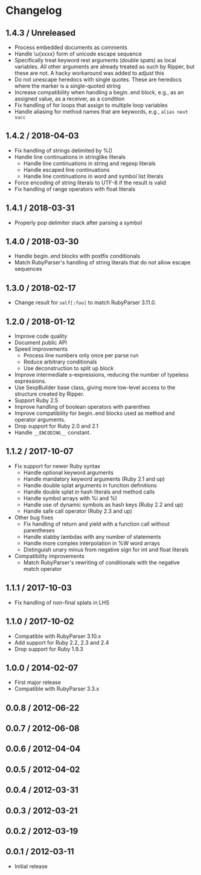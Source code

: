 # Changelog

## 1.4.3 / Unreleased

* Process embedded documents as comments
* Handle \u{xxxx} form of unicode escape sequence
* Specifically treat keyword rest arguments (double spats) as local variables.
  All other arguments are already treated as such by Ripper, but these are not.
  A hacky workaround was added to adjust this
* Do not unescape heredocs with single quotes. These are heredocs where the
  marker is a single-quoted string
* Increase compatibility when handling a begin..end block, e.g., as an assigned
  value, as a receiver, as a condition
* Fix handling of for loops that assign to multiple loop variables
* Handle aliasing for method names that are keywords, e.g., `alias next succ`

## 1.4.2 / 2018-04-03

* Fix handling of strings delimited by %()
* Handle line continuations in stringlike literals
  - Handle line continuations in string and regexp literals
  - Handle escaped line continuations
  - Handle line continuations in word and symbol list literals
* Force encoding of string literals to UTF-8 if the result is valid
* Fix handling of range operators with float literals

## 1.4.1 / 2018-03-31

* Properly pop delimiter stack after parsing a symbol

## 1.4.0 / 2018-03-30

* Handle begin..end blocks with postfix conditionals
* Match RubyParser's handling of string literals that do not allow escape
  sequences

## 1.3.0 / 2018-02-17

* Change result for `self[:foo]` to match RubyParser 3.11.0.

## 1.2.0 / 2018-01-12

* Improve code quality
* Document public API
* Speed improvements
  - Process line numbers only once per parse run
  - Reduce arbitrary conditionals
  - Use deconstruction to split up block
* Improve intermediate s-expressions, reducing the number of typeless
  expressions.
* Use SexpBuilder base class, giving more low-level access to the structure
  created by Ripper.
* Support Ruby 2.5
* Improve handling of boolean operators with parenthes
* Improve compatibility for begin..end blocks used as method and operator
  arguments.
* Drop support for Ruby 2.0 and 2.1
* Handle `__ENCODING__` constant.

## 1.1.2 / 2017-10-07

* Fix support for newer Ruby syntax
  - Handle optional keyword arguments
  - Handle mandatory keyword arguments (Ruby 2.1 and up)
  - Handle double splat arguments in function definitions
  - Handle double splat in hash literals and method calls
  - Handle symbol arrays with %i and %I
  - Handle use of dynamic symbols as hash keys (Ruby 2.2 and up)
  - Handle safe call operator (Ruby 2.3 and up)
* Other bug fixes
  - Fix handling of return and yield with a function call without parentheses
  - Handle stabby lambdas with any number of statements
  - Handle more complex interpolation in %W word arrays
  - Distinguish unary minus from negative sign for int and float literals
* Compatibility improvements
  - Match RubyParser's rewriting of conditionals with the negative match
    operator

## 1.1.1 / 2017-10-03

* Fix handling of non-final splats in LHS

## 1.1.0 / 2017-10-02

* Compatible with RubyParser 3.10.x
* Add support for Ruby 2.2, 2.3 and 2.4
* Drop support for Ruby 1.9.3

## 1.0.0 / 2014-02-07

* First major release
* Compatible with RubyParser 3.3.x

## 0.0.8 / 2012-06-22

## 0.0.7 / 2012-06-08

## 0.0.6 / 2012-04-04

## 0.0.5 / 2012-04-02

## 0.0.4 / 2012-03-31

## 0.0.3 / 2012-03-21

## 0.0.2 / 2012-03-19

## 0.0.1 / 2012-03-11

* Initial release
